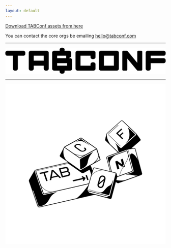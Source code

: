 ```yaml
---
layout: default
---
```



[Download TABConf assets from here](https://github.com/TABConf/2023.tabconf.com/tree/main/assets/img)<br>

You can contact the core orgs be emailing hello@tabconf.com

* * *

![TABConf_Black_Medium](assets/img/TABConf_Black_Medium.png)

* * *

![NG](assets/img/logo.png)
